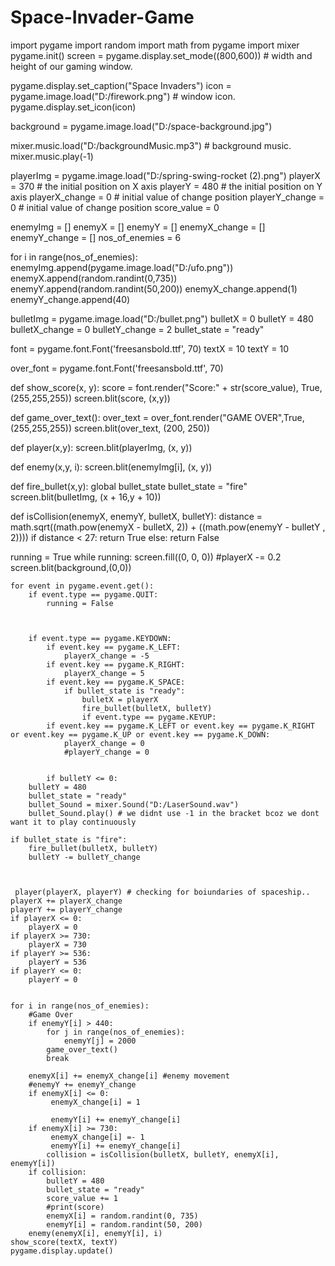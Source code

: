 # Space-Invader-Game
import pygame
import random
import math
from pygame import mixer
pygame.init()
screen = pygame.display.set_mode((800,600)) # width and height of our gaming window.

pygame.display.set_caption("Space Invaders")
icon = pygame.image.load("D:/firework.png") # window icon.
pygame.display.set_icon(icon)

background = pygame.image.load("D:/space-background.jpg")

mixer.music.load("D:/backgroundMusic.mp3") # background music.
mixer.music.play(-1)

playerImg = pygame.image.load("D:/spring-swing-rocket (2).png")
playerX = 370 # the initial position on X axis
playerY = 480 # the initial position on Y axis
playerX_change = 0 # initial value of change position
playerY_change = 0 # initial value of change position
score_value = 0

enemyImg = []
enemyX = []
enemyY = []
enemyX_change = []
enemyY_change = []
nos_of_enemies = 6

for i in range(nos_of_enemies):
    enemyImg.append(pygame.image.load("D:/ufo.png"))
    enemyX.append(random.randint(0,735))
    enemyY.append(random.randint(50,200))
    enemyX_change.append(1)
    enemyY_change.append(40)

bulletImg = pygame.image.load("D:/bullet.png")
bulletX = 0
bulletY = 480
bulletX_change = 0
bulletY_change = 2
bullet_state = "ready"

font = pygame.font.Font('freesansbold.ttf', 70)
textX = 10
textY = 10

over_font = pygame.font.Font('freesansbold.ttf', 70)

def show_score(x, y):
    score = font.render("Score:" + str(score_value), True, (255,255,255))
    screen.blit(score, (x,y))

def game_over_text():
    over_text = over_font.render("GAME OVER",True, (255,255,255))
    screen.blit(over_text, (200, 250))

def player(x,y):
    screen.blit(playerImg, (x, y))

def enemy(x,y, i):
    screen.blit(enemyImg[i], (x, y))

def fire_bullet(x,y):
    global bullet_state
    bullet_state = "fire"
    screen.blit(bulletImg, (x + 16,y + 10))

def isCollision(enemyX, enemyY, bulletX, bulletY):
    distance = math.sqrt((math.pow(enemyX - bulletX, 2)) + ((math.pow(enemyY - bulletY , 2))))
    if distance < 27:
        return True
    else:
        return False

running = True
while running:
    screen.fill((0, 0, 0))
    #playerX -= 0.2
    screen.blit(background,(0,0))

    for event in pygame.event.get():
        if event.type == pygame.QUIT:
            running = False



        if event.type == pygame.KEYDOWN:
            if event.key == pygame.K_LEFT:
                playerX_change = -5
            if event.key == pygame.K_RIGHT:
                playerX_change = 5
            if event.key == pygame.K_SPACE:
                if bullet_state is "ready":
                    bulletX = playerX
                    fire_bullet(bulletX, bulletY)
                    if event.type == pygame.KEYUP:
            if event.key == pygame.K_LEFT or event.key == pygame.K_RIGHT or event.key == pygame.K_UP or event.key == pygame.K_DOWN:
                playerX_change = 0
                #playerY_change = 0


            if bulletY <= 0:
        bulletY = 480
        bullet_state = "ready"
        bullet_Sound = mixer.Sound("D:/LaserSound.wav")
        bullet_Sound.play() # we didnt use -1 in the bracket bcoz we dont want it to play continuously

    if bullet_state is "fire":
        fire_bullet(bulletX, bulletY)
        bulletY -= bulletY_change



     player(playerX, playerY) # checking for boiundaries of spaceship..
    playerX += playerX_change
    playerY += playerY_change
    if playerX <= 0:
        playerX = 0
    if playerX >= 730:
        playerX = 730
    if playerY >= 536:
        playerY = 536
    if playerY <= 0:
        playerY = 0


    for i in range(nos_of_enemies):
        #Game Over
        if enemyY[i] > 440:
            for j in range(nos_of_enemies):
                enemyY[j] = 2000
            game_over_text()
            break

        enemyX[i] += enemyX_change[i] #enemy movement
        #enemyY += enemyY_change
        if enemyX[i] <= 0:
             enemyX_change[i] = 1

             enemyY[i] += enemyY_change[i]
        if enemyX[i] >= 730:
             enemyX_change[i] =- 1
             enemyY[i] += enemyY_change[i]
            collision = isCollision(bulletX, bulletY, enemyX[i], enemyY[i])
        if collision:
            bulletY = 480
            bullet_state = "ready"
            score_value += 1
            #print(score)
            enemyX[i] = random.randint(0, 735)
            enemyY[i] = random.randint(50, 200)
        enemy(enemyX[i], enemyY[i], i)
    show_score(textX, textY)
    pygame.display.update()
